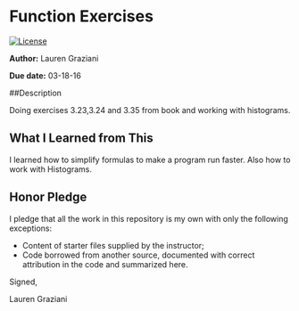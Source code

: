 # Function Exercises

 [![License](http://img.shields.io/badge/license-MIT-blue.svg)](http://en.wikipedia.org/wiki/MIT_License)

**Author:** Lauren Graziani

**Due date:** 03-18-16

##Description

Doing exercises 3.23,3.24 and 3.35 from book and working with histograms.


## What I Learned from This

I learned how to simplify formulas to make a program run faster. Also how to work with Histograms.

## Honor Pledge

I pledge that all the work in this repository is my own with only the following exceptions:

* Content of starter files supplied by the instructor;
* Code borrowed from another source, documented with correct attribution in the code and summarized here.

Signed,

Lauren Graziani 
